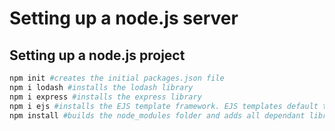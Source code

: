 # Setting up a node.js server

## Setting up a node.js project

``` Powershell
npm init #creates the initial packages.json file
npm i lodash #installs the lodash library
npm i express #installs the express library
npm i ejs #installs the EJS template framework. EJS templates default to being in the views subfolder
npm install #builds the node_modules folder and adds all dependant libraries
```
